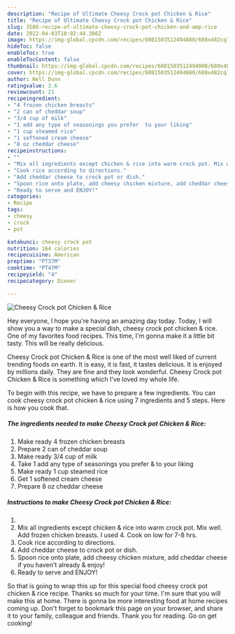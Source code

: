 ```yaml
---
description: "Recipe of Ultimate Cheesy Crock pot Chicken & Rice"
title: "Recipe of Ultimate Cheesy Crock pot Chicken & Rice"
slug: 3588-recipe-of-ultimate-cheesy-crock-pot-chicken-and-amp-rice
date: 2022-04-03T18:02:44.386Z
image: https://img-global.cpcdn.com/recipes/6081503512494080/680x482cq70/cheesy-crock-pot-chicken-rice-recipe-main-photo.jpg
hideToc: false
enableToc: true
enableTocContent: false
thumbnail: https://img-global.cpcdn.com/recipes/6081503512494080/680x482cq70/cheesy-crock-pot-chicken-rice-recipe-main-photo.jpg
cover: https://img-global.cpcdn.com/recipes/6081503512494080/680x482cq70/cheesy-crock-pot-chicken-rice-recipe-main-photo.jpg
author: Nell Dunn
ratingvalue: 3.6
reviewcount: 21
recipeingredient:
- "4 frozen chicken breasts"
- "2 can of cheddar soup"
- "3/4 cup of milk"
- "1 add any type of seasonings you prefer  to your liking"
- "1 cup steamed rice"
- "1 softened cream cheese"
- "8 oz cheddar cheese"
recipeinstructions:
- ""
- "Mix all ingredients except chicken & rice into warm crock pot. Mix well. Add frozen chicken breasts. I used 4. Cook on low for 7-8 hrs."
- "Cook rice according to directions."
- "Add cheddar cheese to crock pot or dish."
- "Spoon rice onto plate, add cheesy chicken mixture, add cheddar cheese if you haven&#39;t already & enjoy!"
- "Ready to serve and ENJOY!"
categories:
- Recipe
tags:
- cheesy
- crock
- pot

katakunci: cheesy crock pot 
nutrition: 164 calories
recipecuisine: American
preptime: "PT37M"
cooktime: "PT47M"
recipeyield: "4"
recipecategory: Dinner

---
```



![Cheesy Crock pot Chicken & Rice](https://img-global.cpcdn.com/recipes/6081503512494080/680x482cq70/cheesy-crock-pot-chicken-rice-recipe-main-photo.jpg)

Hey everyone, I hope you're having an amazing day today. Today, I will show you a way to make a special dish, cheesy crock pot chicken & rice. One of my favorites food recipes. This time, I'm gonna make it a little bit tasty. This will be really delicious.



Cheesy Crock pot Chicken & Rice is one of the most well liked of current trending foods on earth. It is easy, it is fast, it tastes delicious. It is enjoyed by millions daily. They are fine and they look wonderful. Cheesy Crock pot Chicken & Rice is something which I've loved my whole life.


To begin with this recipe, we have to prepare a few ingredients. You can cook cheesy crock pot chicken & rice using 7 ingredients and 5 steps. Here is how you cook that.

<!--inarticleads1-->

##### The ingredients needed to make Cheesy Crock pot Chicken & Rice:

1. Make ready 4 frozen chicken breasts
1. Prepare 2 can of cheddar soup
1. Make ready 3/4 cup of milk
1. Take 1 add any type of seasonings you prefer & to your liking
1. Make ready 1 cup steamed rice
1. Get 1 softened cream cheese
1. Prepare 8 oz cheddar cheese




<!--inarticleads2-->

##### Instructions to make Cheesy Crock pot Chicken & Rice:

1. 
1. Mix all ingredients except chicken & rice into warm crock pot. Mix well. Add frozen chicken breasts. I used 4. Cook on low for 7-8 hrs.
1. Cook rice according to directions.
1. Add cheddar cheese to crock pot or dish.
1. Spoon rice onto plate, add cheesy chicken mixture, add cheddar cheese if you haven&#39;t already & enjoy!
1. Ready to serve and ENJOY!



So that is going to wrap this up for this special food cheesy crock pot chicken & rice recipe. Thanks so much for your time. I'm sure that you will make this at home. There is gonna be more interesting food at home recipes coming up. Don't forget to bookmark this page on your browser, and share it to your family, colleague and friends. Thank you for reading. Go on get cooking!
